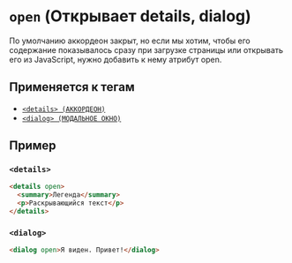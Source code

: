 # `open` (Открывает details, dialog)

По умолчанию аккордеон закрыт, но если мы хотим, чтобы его содержание показывалось сразу при загрузке страницы или открывать его из JavaScript, нужно добавить к нему атрибут open.

## Применяется к тегам

- [`<details> (АККОРДЕОН)`](<../TAGS UI/details.md>)
- [`<dialog> (МОДАЛЬНОЕ ОКНО)`](<../TAGS UI/dialog.md>)

## Пример

### `<details>`

```html
<details open>
  <summary>Легенда</summary>
  <p>Раскрывающийся текст</p>
</details>
```

### `<dialog>`

```html
<dialog open>Я виден. Привет!</dialog>
```
